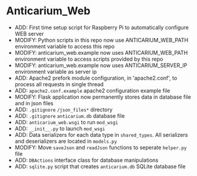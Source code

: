 # Anticarium_Web

- ADD: First time setup script for Raspberry Pi to automatically configure WEB server
- MODIFY: Python scripts in this repo now use ANTICARIUM_WEB_PATH environment variable to access this repo
- MODIFY: anticarium_web.example now uses ANTICARIUM_WEB_PATH environment variable to access scripts provided by this repo 
- MODIFY: anticarium_web.example now uses ANTICARIUM_SERVER_IP environment variable as server ip
- ADD: Apache2 prefork module configuration, in 'apache2.conf', to process all requests in single thread
- ADD: `apache2.conf.example` apache2 configuration example file
- MODIFY: Flask application now permanently stores data in database file and in json files
- ADD: `.gitignore` `/json_files*` directory
- ADD: `.gitignore` `anticarium.db` database file
- ADD: `anticarium_web.wsgi` to run `mod_wsgi`
- ADD: `__init__.py` to launch `mod_wsgi`
- ADD: Data serializers for each data type in `shared_types`. All serializers and deserializers are located in `models.py`
- MODIFY: Move `saveJson` and `readJson` functions to seperate `helper.py` file 
- ADD: `DBActions` interface class for database manipulations
- ADD: `sqlite.py` script that creates `anticarium.db` SQLite database file
